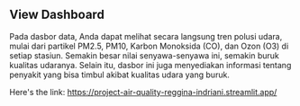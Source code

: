 ## View Dashboard 
Pada dasbor data, Anda dapat melihat secara langsung tren polusi udara, mulai dari partikel PM2.5, PM10, Karbon Monoksida (CO), dan Ozon (O3) di setiap stasiun. Semakin besar nilai senyawa-senyawa ini, semakin buruk kualitas udaranya. Selain itu, dasbor ini juga menyediakan informasi tentang  penyakit yang bisa timbul akibat kualitas udara yang buruk.

Here's the link: https://project-air-quality-reggina-indriani.streamlit.app/

